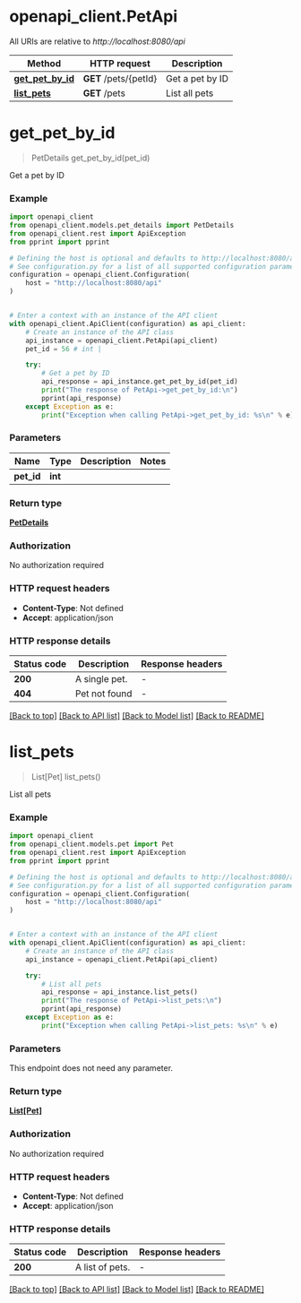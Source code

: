 # openapi_client.PetApi

All URIs are relative to *http://localhost:8080/api*

Method | HTTP request | Description
------------- | ------------- | -------------
[**get_pet_by_id**](PetApi.md#get_pet_by_id) | **GET** /pets/{petId} | Get a pet by ID
[**list_pets**](PetApi.md#list_pets) | **GET** /pets | List all pets


# **get_pet_by_id**
> PetDetails get_pet_by_id(pet_id)

Get a pet by ID

### Example


```python
import openapi_client
from openapi_client.models.pet_details import PetDetails
from openapi_client.rest import ApiException
from pprint import pprint

# Defining the host is optional and defaults to http://localhost:8080/api
# See configuration.py for a list of all supported configuration parameters.
configuration = openapi_client.Configuration(
    host = "http://localhost:8080/api"
)


# Enter a context with an instance of the API client
with openapi_client.ApiClient(configuration) as api_client:
    # Create an instance of the API class
    api_instance = openapi_client.PetApi(api_client)
    pet_id = 56 # int | 

    try:
        # Get a pet by ID
        api_response = api_instance.get_pet_by_id(pet_id)
        print("The response of PetApi->get_pet_by_id:\n")
        pprint(api_response)
    except Exception as e:
        print("Exception when calling PetApi->get_pet_by_id: %s\n" % e)
```



### Parameters


Name | Type | Description  | Notes
------------- | ------------- | ------------- | -------------
 **pet_id** | **int**|  | 

### Return type

[**PetDetails**](PetDetails.md)

### Authorization

No authorization required

### HTTP request headers

 - **Content-Type**: Not defined
 - **Accept**: application/json

### HTTP response details

| Status code | Description | Response headers |
|-------------|-------------|------------------|
**200** | A single pet. |  -  |
**404** | Pet not found |  -  |

[[Back to top]](#) [[Back to API list]](../README.md#documentation-for-api-endpoints) [[Back to Model list]](../README.md#documentation-for-models) [[Back to README]](../README.md)

# **list_pets**
> List[Pet] list_pets()

List all pets

### Example


```python
import openapi_client
from openapi_client.models.pet import Pet
from openapi_client.rest import ApiException
from pprint import pprint

# Defining the host is optional and defaults to http://localhost:8080/api
# See configuration.py for a list of all supported configuration parameters.
configuration = openapi_client.Configuration(
    host = "http://localhost:8080/api"
)


# Enter a context with an instance of the API client
with openapi_client.ApiClient(configuration) as api_client:
    # Create an instance of the API class
    api_instance = openapi_client.PetApi(api_client)

    try:
        # List all pets
        api_response = api_instance.list_pets()
        print("The response of PetApi->list_pets:\n")
        pprint(api_response)
    except Exception as e:
        print("Exception when calling PetApi->list_pets: %s\n" % e)
```



### Parameters

This endpoint does not need any parameter.

### Return type

[**List[Pet]**](Pet.md)

### Authorization

No authorization required

### HTTP request headers

 - **Content-Type**: Not defined
 - **Accept**: application/json

### HTTP response details

| Status code | Description | Response headers |
|-------------|-------------|------------------|
**200** | A list of pets. |  -  |

[[Back to top]](#) [[Back to API list]](../README.md#documentation-for-api-endpoints) [[Back to Model list]](../README.md#documentation-for-models) [[Back to README]](../README.md)

